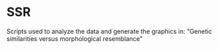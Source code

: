# SSR
Scripts used to analyze the data and generate the graphics in: "Genetic similarities versus morphological resemblance" 
